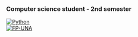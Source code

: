 ### Computer science student - 2nd semester
[![Python](https://img.shields.io/badge/Python-3776AB?style=for-the-badge&logo=Python&logoColor=blue&labelColor=101010)]()
</br>
[![FP-UNA](https://img.shields.io/badge/FP_UNA-338BD1)](https://www.pol.una.py)

<!--
**ManuelCabral98/ManuelCabral98** is a ✨ _special_ ✨ repository because its `README.md` (this file) appears on your GitHub profile.

Here are some ideas to get you started:

- 🔭 I’m currently working on ...
- 🌱 I’m currently learning ...
- 👯 I’m looking to collaborate on ...
- 🤔 I’m looking for help with ...
- 💬 Ask me about ...
- 📫 How to reach me: ...
- 😄 Pronouns: ...
- ⚡ Fun fact: ...
-->
